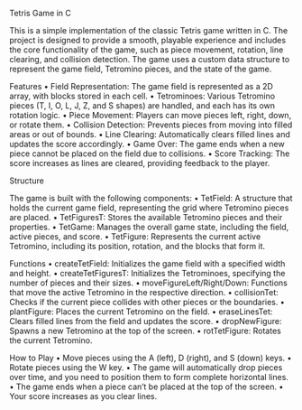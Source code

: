 Tetris Game in C

This is a simple implementation of the classic Tetris game written in C. The project is designed to provide a smooth, playable experience and includes the core functionality of the game, such as piece movement, rotation, line clearing, and collision detection. The game uses a custom data structure to represent the game field, Tetromino pieces, and the state of the game.

Features
    •    Field Representation: The game field is represented as a 2D array, with blocks stored in each cell.
    •    Tetrominoes: Various Tetromino pieces (T, I, O, L, J, Z, and S shapes) are handled, and each has its own rotation logic.
    •    Piece Movement: Players can move pieces left, right, down, or rotate them.
    •    Collision Detection: Prevents pieces from moving into filled areas or out of bounds.
    •    Line Clearing: Automatically clears filled lines and updates the score accordingly.
    •    Game Over: The game ends when a new piece cannot be placed on the field due to collisions.
    •    Score Tracking: The score increases as lines are cleared, providing feedback to the player.

Structure

The game is built with the following components:
    •    TetField: A structure that holds the current game field, representing the grid where Tetromino pieces are placed.
    •    TetFiguresT: Stores the available Tetromino pieces and their properties.
    •    TetGame: Manages the overall game state, including the field, active pieces, and score.
    •    TetFigure: Represents the current active Tetromino, including its position, rotation, and the blocks that form it.

Functions
    •    createTetField: Initializes the game field with a specified width and height.
    •    createTetFiguresT: Initializes the Tetrominoes, specifying the number of pieces and their sizes.
    •    moveFigureLeft/Right/Down: Functions that move the active Tetromino in the respective direction.
    •    collisionTet: Checks if the current piece collides with other pieces or the boundaries.
    •    plantFigure: Places the current Tetromino on the field.
    •    eraseLinesTet: Clears filled lines from the field and updates the score.
    •    dropNewFigure: Spawns a new Tetromino at the top of the screen.
    •    rotTetFigure: Rotates the current Tetromino.

How to Play
    • Move pieces using the A (left), D (right), and S (down) keys.
    • Rotate pieces using the W key.
    • The game will automatically drop pieces over time, and you need to position them to form complete horizontal lines.
    • The game ends when a piece can’t be placed at the top of the screen.
    • Your score increases as you clear lines.
